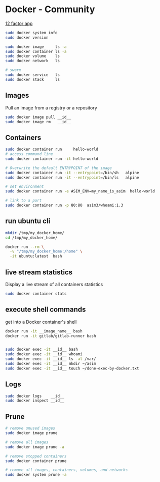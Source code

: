 # Docker - Community
[12 factor app](https://12factor.net/)

```bash
sudo docker system info
sudo docker version

sudo docker image     ls -a
sudo docker container ls -a
sudo docker volume    ls
sudo docker network   ls

# swarm
sudo docker service   ls
sudo docker stack     ls
```


## Images
Pull an image from a registry or a repository
```bash
sudo docker image pull __id__
sudo docker image rm   __id__
```


## Containers
```bash
sudo docker container run     hello-world
# access command line
sudo docker container run -it hello-world

# Overwrite the default ENTRYPOINT of the image
sudo docker container run -it --entrypoint=/bin/sh   alpine
sudo docker container run -it --entrypoint=/bin/ls   alpine

# set environment
sudo docker container run -e ASIM_ENV=my_name_is_asim  hello-world

# link to a port
sudo docker container run -p 80:80  asim3/whoami:1.3
```


## run ubuntu cli
```bash
mkdir /tmp/my_docker_home/
cd /tmp/my_docker_home/

docker run --rm \
  -v "/tmp/my_docker_home:/home" \
  -it ubuntu:latest  bash
```


## live stream statistics
Display a live stream of all containers statistics
```bash
sudo docker container stats
```


## execute shell commands
get into a Docker container's shell
```bash
docker run -it __image_name__ bash
docker run -it gitlab/gitlab-runner bash


sudo docker exec -it __id__ bash
sudo docker exec -it __id__ whoami
sudo docker exec -it __id__ ls -al /var/
sudo docker exec -it __id__ mkdir ~/asim
sudo docker exec -it __id__ touch ~/done-exec-by-docker.txt
```


## Logs
```bash
sudo docker logs    __id__
sudo docker inspect __id__
```


## Prune
```bash
# remove unused images
sudo docker image prune

# remove all images
sudo docker image prune -a

# remove stopped containers
sudo docker container prune

# remove all images, containers, volumes, and networks
sudo docker system prune -a
```
